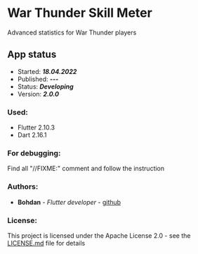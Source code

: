 # War Thunder Skill Meter

Advanced statistics for War Thunder players

## App status

* Started: ***18.04.2022***
* Published: ***---***
* Status: ***Developing***
* Version: ***2.0.0***
 
### Used:

* Flutter 2.10.3
* Dart 2.16.1

### For debugging:
Find all "//FIXME:" comment and follow the instruction

### Authors:

* **Bohdan** - *Flutter developer* - [github](https://github.com/booooohdan)

### License:

This project is licensed under the Apache License 2.0 - see the [LICENSE.md](LICENSE.md) file for details
